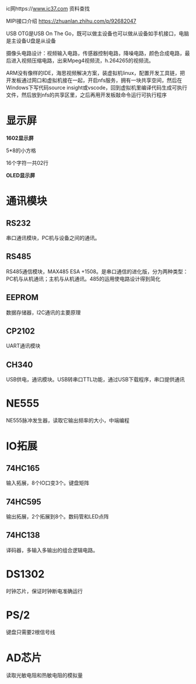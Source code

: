 



ic网https://www.ic37.com 资料查找

MIPI接口介绍 https://zhuanlan.zhihu.com/p/92682047

USB OTG是USB On The Go，既可以做主设备也可以做从设备如手机接口，电脑是主设备U盘是从设备



摄像头电路设计：视频输入电路，传感器控制电路，降噪电路，颜色合成电路，最后进入视频压缩电路，出来Mpeg4视频流，h.264265的视频流。

ARM没有像样的IDE，海思视频解决方案，装虚拟机linux，配置开发工具链，把开发板通过网口和虚拟机接在一起，开启nfs服务，拥有一块共享空间，然后在Windows下写代码source insight或vscode，回到虚拟机里编译代码生成可执行文件，然后放到nfs的共享区里，之后再用开发板敲命令运行可执行程序



# 显示屏



**1602显示屏**

5*8的小方格

16个字符一共02行



**OLED显示屏**







# 通讯模块

## RS232

串口通讯模块，PC机与设备之间的通讯。

## RS485

RS485通信模块，MAX485 ESA +1508。是串口通信的进化版，分为两种类型：PC机与从机通讯；主机与从机通讯。485的运用使电路设计得到简化



## EEPROM

数据存储器，I2C通讯的主要原理



## CP2102

UART通讯模块

## CH340

USB供电，通讯模块。USB转串口TTL功能，通过USB下载程序，串口提供通讯

# NE555

NE555脉冲发生器，读取它输出频率的大小，中端编程





# IO拓展

## 74HC165

输入拓展，8个IO口变3个。键盘矩阵

## 74HC595

输出拓展，2个拓展到8个。数码管和LED点阵

## 74HC138

译码器，多输入多输出的组合逻辑电路。

# DS1302

时钟芯片，保证时钟断电准确运行











# PS/2

键盘只需要2根信号线





# AD芯片

读取光敏电阻和热敏电阻的模拟量



































